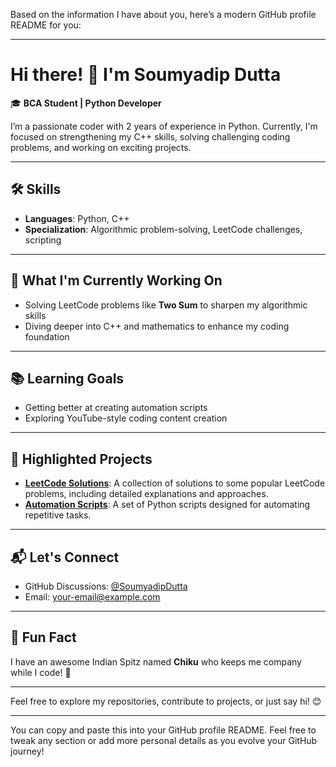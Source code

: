 Based on the information I have about you, here’s a modern GitHub profile README for you:

---

# Hi there! 👋 I'm Soumyadip Dutta

🎓 **BCA Student | Python Developer**

I’m a passionate coder with 2 years of experience in Python. Currently, I'm focused on strengthening my C++ skills, solving challenging coding problems, and working on exciting projects.

---

## 🛠️ **Skills**
- **Languages**: Python, C++
- **Specialization**: Algorithmic problem-solving, LeetCode challenges, scripting

---

## 🚀 **What I'm Currently Working On**
- Solving LeetCode problems like **Two Sum** to sharpen my algorithmic skills
- Diving deeper into C++ and mathematics to enhance my coding foundation

---

## 📚 **Learning Goals**
- Getting better at creating automation scripts
- Exploring YouTube-style coding content creation

---

## 📂 **Highlighted Projects**
- **[LeetCode Solutions](#)**: A collection of solutions to some popular LeetCode problems, including detailed explanations and approaches.
- **[Automation Scripts](#)**: A set of Python scripts designed for automating repetitive tasks.

---

## 📬 **Let's Connect**
- GitHub Discussions: [@SoumyadipDutta](#)
- Email: [your-email@example.com](#)

---

## 🐾 **Fun Fact**
I have an awesome Indian Spitz named **Chiku** who keeps me company while I code! 🐶

---

Feel free to explore my repositories, contribute to projects, or just say hi! 😊

---

You can copy and paste this into your GitHub profile README. Feel free to tweak any section or add more personal details as you evolve your GitHub journey!
